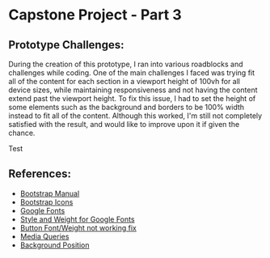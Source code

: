 # Capstone Project - Part 3
## Prototype Challenges:
During the creation of this prototype, I ran into various roadblocks and challenges while coding. One of the main challenges I faced was trying fit all of the content for each section in a viewport height of 100vh for all device sizes, while maintaining responsiveness and not having the content extend past the viewport height. To fix this issue, I had to set the height of some elements such as the background and borders to be 100% width instead to fit all of the content. Although this worked, I'm still not completely satisfied with the result, and would like to improve upon it if given the chance.

Test


## References:
* [Bootstrap Manual](https://getbootstrap.com/)
* [Bootstrap Icons](https://icons.getbootstrap.com/)
* [Google Fonts](fonts.google.com)
* [Style and Weight for Google Fonts](https://stackoverflow.com/questions/7256065/specifying-style-and-weight-for-google-fonts)
* [Button Font/Weight not working fix](https://wordpress.org/support/topic/useful-tips-check-it-out/)
* [Media Queries](https://www.w3schools.com/css/css_rwd_mediaqueries.asp)
* [Background Position](https://developer.mozilla.org/en-US/docs/Web/CSS/background-position)